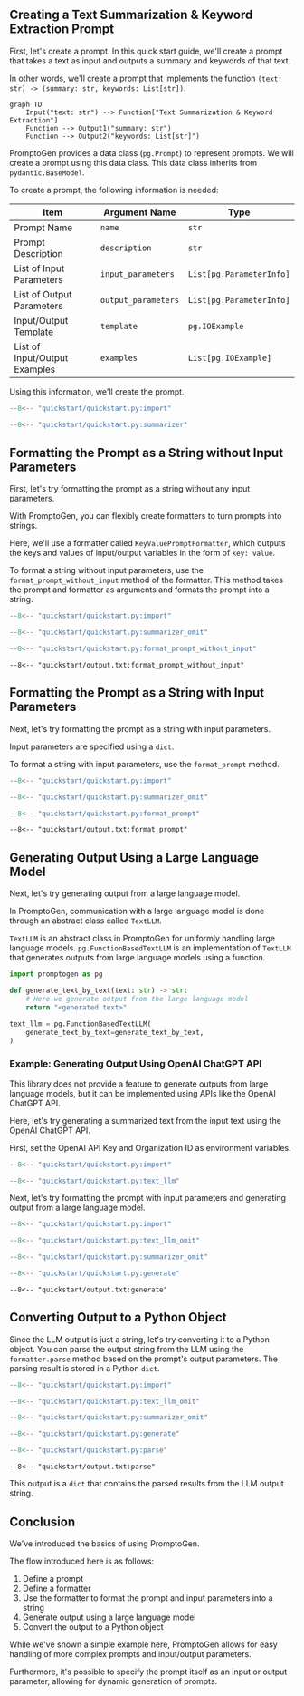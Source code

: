 ## Creating a Text Summarization & Keyword Extraction Prompt

First, let's create a prompt. In this quick start guide, we'll create a prompt that takes a text as input and outputs a summary and keywords of that text.

In other words, we'll create a prompt that implements the function `(text: str) -> (summary: str, keywords: List[str])`.

```mermaid
graph TD
    Input("text: str") --> Function["Text Summarization & Keyword Extraction"]
    Function --> Output1("summary: str")
    Function --> Output2("keywords: List[str]")
```

PromptoGen provides a data class (`pg.Prompt`) to represent prompts.
We will create a prompt using this data class.
This data class inherits from `pydantic.BaseModel`.

To create a prompt, the following information is needed:

| Item                        | Argument Name                 | Type                                |
|-----------------------------|-------------------------------|-------------------------------------|
| Prompt Name                 | `name`                        | `str`                               |
| Prompt Description          | `description`                 | `str`                               |
| List of Input Parameters    | `input_parameters`            | `List[pg.ParameterInfo]`            |
| List of Output Parameters   | `output_parameters`           | `List[pg.ParameterInfo]`            |
| Input/Output Template       | `template`                    | `pg.IOExample`                      |
| List of Input/Output Examples | `examples`                  | `List[pg.IOExample]`                |

Using this information, we'll create the prompt.

```python title="quickstart.py"
--8<-- "quickstart/quickstart.py:import"

--8<-- "quickstart/quickstart.py:summarizer"
```

## Formatting the Prompt as a String without Input Parameters

First, let's try formatting the prompt as a string without any input parameters.

With PromptoGen, you can flexibly create formatters to turn prompts into strings.

Here, we'll use a formatter called `KeyValuePromptFormatter`, which outputs the keys and values of input/output variables in the form of `key: value`.

To format a string without input parameters, use the `format_prompt_without_input` method of the formatter.
This method takes the prompt and formatter as arguments and formats the prompt into a string.

```python title="quickstart.py" hl_lines="8-9"
--8<-- "quickstart/quickstart.py:import"

--8<-- "quickstart/quickstart.py:summarizer_omit"

--8<-- "quickstart/quickstart.py:format_prompt_without_input"
```

```console title="Console Output"
--8<-- "quickstart/output.txt:format_prompt_without_input"
```

## Formatting the Prompt as a String with Input Parameters

Next, let's try formatting the prompt as a string with input parameters.

Input parameters are specified using a `dict`.

To format a string with input parameters, use the `format_prompt` method.

```python title="quickstart.py" hl_lines="8-11"
--8<-- "quickstart/quickstart.py:import"

--8<-- "quickstart/quickstart.py:summarizer_omit"

--8<-- "quickstart/quickstart.py:format_prompt"
```

```console hl_lines="33-37" title="Console Output"
--8<-- "quickstart/output.txt:format_prompt"
```

## Generating Output Using a Large Language Model

Next, let's try generating output from a large language model.

In PromptoGen, communication with a large language model is done through an abstract class called `TextLLM`.

`TextLLM` is an abstract class in PromptoGen for uniformly handling large language models. `pg.FunctionBasedTextLLM` is an implementation of `TextLLM` that generates outputs from large language models using a function.

```python
import promptogen as pg

def generate_text_by_text(text: str) -> str:
    # Here we generate output from the large language model
    return "<generated text>"

text_llm = pg.FunctionBasedTextLLM(
    generate_text_by_text=generate_text_by_text,
)
```

### Example: Generating Output Using OpenAI ChatGPT API

This library does not provide a feature to generate outputs from large language models, but it can be implemented using APIs like the OpenAI ChatGPT API.

Here, let's try generating a summarized text from the input text using the OpenAI ChatGPT API.

First, set the OpenAI API Key and Organization ID as environment variables.

```python
--8<-- "quickstart/quickstart.py:import"

--8<-- "quickstart/quickstart.py:text_llm"
```

Next, let's try formatting the prompt with input parameters and generating output from a large language model.

```python title="quickstart.py" hl_lines="3-7 17-18"
--8<-- "quickstart/quickstart.py:import"

--8<-- "quickstart/quickstart.py:text_llm_omit"

--8<-- "quickstart/quickstart.py:summarizer_omit"

--8<-- "quickstart/quickstart.py:generate"
```

```console title="Console Output"
--8<-- "quickstart/output.txt:generate"
```

## Converting Output to a Python Object

Since the LLM output is just a string, let's try converting it to a Python object.
You can parse the output string from the LLM using the `formatter.parse` method based on the prompt's output parameters. The parsing result is stored in a Python `dict`.

```python title="quickstart.py" hl_lines="20-21"
--8<-- "quickstart/quickstart.py:import"

--8<-- "quickstart/quickstart.py:text_llm_omit"

--8<-- "quickstart/quickstart.py:summarizer_omit"

--8<-- "quickstart/quickstart.py:generate"

--8<-- "quickstart/quickstart.py:parse"
```

```console title="Console Output"
--8<-- "quickstart/output.txt:parse"
```

This output is a `dict` that contains the parsed results from the LLM output string.

## Conclusion

We've introduced the basics of using PromptoGen.

The flow introduced here is as follows:

1. Define a prompt
2. Define a formatter
3. Use the formatter to format the prompt and input parameters into a string
4. Generate output using a large language model
5. Convert the output to a Python object

While we've shown a simple example here, PromptoGen allows for easy handling of more complex prompts and input/output parameters.

Furthermore, it's possible to specify the prompt itself as an input or output parameter, allowing for dynamic generation of prompts.
